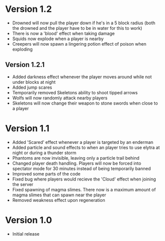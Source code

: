 # Version 1.2

- Drowned will now pull the player down if he's in a 5 block radius (both the drowned and the player have to be in water for this to work)
- There is now a 'blood' effect when taking damage
- Squids now explode when a player is nearby
- Creepers will now spawn a lingering potion effect of poison when exploding

## Version 1.2.1

- Added darkness effect whenever the player moves around while not under blocks at night
- Added jump scares
- Temporarily removed Skeletons ability to shoot tipped arrows
- Wolfs will now randomly attack nearby players
- Skeletons will now change their weapon to stone swords when close to a player

# Version 1.1

- Added 'Scared' effect whenever a player is targeted by an enderman
- Added particle and sound effects to when an player tries to use elytra at night or during a thunder storm
- Phantoms are now invisible, leaving only a particle trail behind
- Changed player death handling. Players will now be forced into spectator mode for 30 minutes instead of being temporarily banned
- Improved some parts of the code
- Fixed bug where players would recieve the 'Cloud' effect when joining the server
- Fixed spawning of magma slimes. There now is a maximum amount of magma slimes that can spawn near the player
- Removed weakness effect upon regeneration

# Version 1.0

- Initial release
